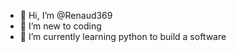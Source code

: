 - 👋 Hi, I’m @Renaud369
- 👀 I’m new to coding
- 🌱 I’m currently learning python to build a software
<!---
Renaud369/Renaud369 is a ✨ special ✨ repository because its `README.md` (this file) appears on your GitHub profile.
You can click the Preview link to take a look at your changes.
--->
